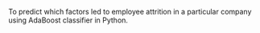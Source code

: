 To predict which factors led to employee attrition in a particular company using AdaBoost classifier in Python.
